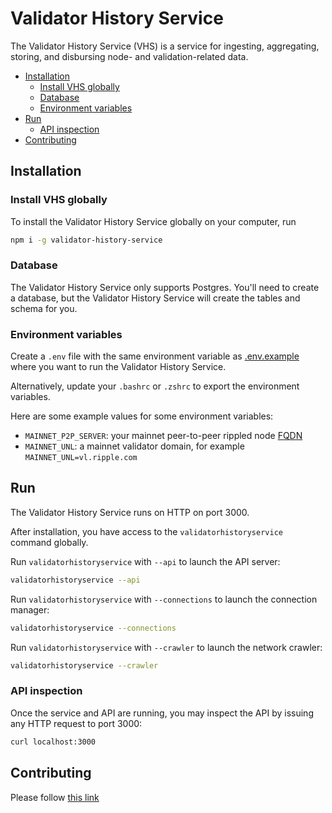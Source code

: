 # Validator History Service <!-- omit in toc -->

The Validator History Service (VHS) is a service for ingesting, aggregating, storing, and disbursing node- and validation-related data.

- [Installation](#installation)
  - [Install VHS globally](#install-vhs-globally)
  - [Database](#database)
  - [Environment variables](#environment-variables)
- [Run](#run)
  - [API inspection](#api-inspection)
- [Contributing](#contributing)

## Installation

### Install VHS globally

To install the Validator History Service globally on your computer, run

```bash
npm i -g validator-history-service
```

### Database

The Validator History Service only supports Postgres. You'll need to create a database, but the Validator History Service will create the tables and schema for you.

### Environment variables

Create a `.env` file with the same environment variable as [.env.example](.env.example) where you want to run the Validator History Service.

Alternatively, update your `.bashrc` or `.zshrc` to export the environment variables.

Here are some example values for some environment variables:

- `MAINNET_P2P_SERVER`: your mainnet peer-to-peer rippled node [FQDN](https://en.wikipedia.org/wiki/Fully_qualified_domain_name)
- `MAINNET_UNL`: a mainnet validator domain, for example `MAINNET_UNL=vl.ripple.com`

## Run

The Validator History Service runs on HTTP on port 3000.

After installation, you have access to the `validatorhistoryservice` command globally.

Run `validatorhistoryservice` with `--api` to launch the API server:

```bash
validatorhistoryservice --api
```

Run `validatorhistoryservice` with `--connections` to launch the connection manager:

```bash
validatorhistoryservice --connections
```

Run `validatorhistoryservice` with `--crawler` to launch the network crawler:

```bash
validatorhistoryservice --crawler
```

### API inspection

Once the service and API are running, you may inspect the API by issuing any HTTP request to port 3000:

```bash
curl localhost:3000
```

## Contributing

Please follow [this link](CONTRIBUTING.md)
